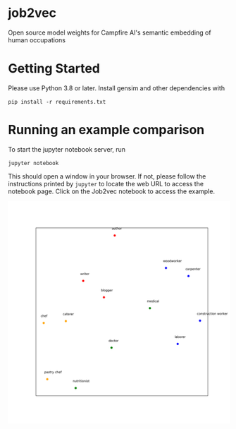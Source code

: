 # job2vec
Open source model weights for Campfire AI's semantic embedding of human occupations

# Getting Started
Please use Python 3.8 or later. Install gensim and other dependencies with
```
pip install -r requirements.txt
```

# Running an example comparison
To start the jupyter notebook server, run 
```
jupyter notebook
```

This should open a window in your browser. If not, please follow the instructions printed by `jupyter` to locate the web URL to access the notebook page.
Click on the Job2vec notebook to access the example.


![Embedding produced by Job2vec, dimensionality-reduced via UMAP](job2vec_umap.png)
